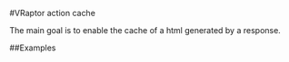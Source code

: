 #VRaptor action cache

The main goal is to enable the cache of a html generated by a response. 

##Examples